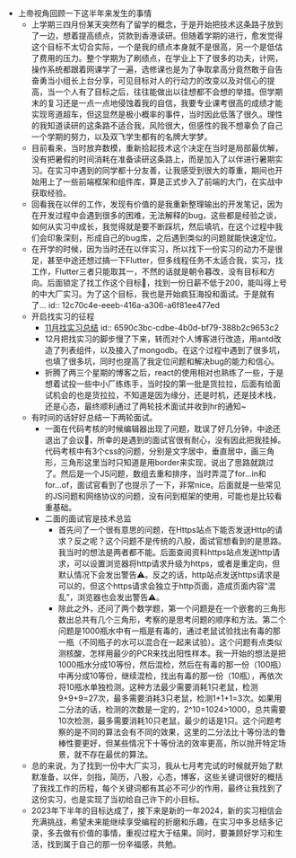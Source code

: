 - 上帝视角回顾一下这半年来发生的事情
	- 上学期三四月份某天突然有了留学的概念，于是开始把技术这条路子放到了一边，想着提高绩点，贷款到香港读研。但随着学期的进行，愈发觉得这个目标不太切合实际，一个是我的绩点本身就不是很高，另一个是低估了费用的压力。整个学期为了刷绩点，在学业上下了很多的功夫，计网，操作系统都跟着网课学了一遍，选修课也是为了争取拿高分竟然敢于自告奋勇当小组长上台分享，可见目标对人的行动力的改变以及对信心的提高，当一个人有了目标之后，往往能做出以往想都不会想的举措。但学期末的复习还是一点一点地侵蚀着我的自信，我要专业课考很高的成绩才能实现弯道超车，但这显然是极小概率的事件，当时因此低落了很久。理性的我知道读研的这条路不适合我，风险很大，但感性的我不想辜负了自己一个学期的努力，以及双飞学生都有的名牌大学梦。
	- 目前看来，当时放弃数模，重新拾起技术这个决定在当时是局部最优解，没有把暑假的时间消耗在准备读研这条路上，而是加入了以伴进行暑期实习。在实习中遇到的同学都十分友善，让我感受到很大的尊重，期间也开始用上了一些前端框架和组件库，算是正式步入了前端的大门，在实战中获取经验。
	- 回看我在以伴的工作，发现有价值的是我重新整理输出的开发笔记，因为在开发过程中会遇到很多的困难，无法解释的bug，这些都是经验之谈，如何从实习中成长，我觉得就是要不断踩坑，然后填坑，在这个过程中我们会印象深刻，形成自己的bug库，之后遇到类似的问题就能快速定位。
	- 在开学的时候，因为当时还在以伴实习，所以找下一份实习的动力不是很足，甚至中途还想过搞一下Flutter，但多线程任务不太适合我，实习，找工作，Flutter三者只能取其一，不然的话就是朝令暮改，没有目标和方向。后面锁定了找工作这个目标🎯，找到一份日薪不低于200，能叫得上号的中大厂实习。为了这个目标，我也是开始疯狂海投和面试。于是就有了...
	  id:: 12c70c4e-eeeb-416a-a306-a6f81ee477ed
	- 开启找实习的征程
		- [11月找实习总结](https://blog.zplus7.space/posts/65719b4e844efcfae6f76165)
		  id:: 6590c3bc-cdbe-4b0d-bf79-388b2c9653c2
		- 12月把找实习的脚步慢了下来，转而对个人博客进行改造，用antd改造了列表组件，以及接入了mongodb。在这个过程中遇到了很多坑，也填了很多坑，同时也提高了我定位问题和解决bug的能力和信心。
		- 折腾了两三个星期的博客之后，react的使用相对也熟练了一些，于是想着试投一些中小厂练练手，当时投的第一批是货拉拉，后面有给面试机会的也是货拉拉，不知道是因为缘分，还是时机，还是技术栈，还是心态，最终顺利通过了两轮技术面试并收到hr的通知~
	- 有时间的话好好总结一下两轮面试。
		- 一面在代码考核的时候编辑器出现了问题，耽误了好几分钟，中途还退出了会议🤦，所幸的是遇到的面试官很有耐心，没有因此把我挂掉。代码考核中有3个css的问题，分别是文字居中，垂直居中，画三角形，三角形这里当时只知道是用border来实现，说出了思路就跳过了。然后是一个JS问题，数组去重和排序，当时弄混了for...in和for...of，面试官看到了也提示了一下，非常nice。后面就是一些常见的JS问题和网络协议的问题，没有问到框架的使用，可能也是比较看重基础。
		- 二面的面试官是技术总监
			- 首先问了一个很有意思的问题，在Https站点下能否发送Http的请求？反之呢？这个问题不是传统的八股，面试官想看到的是思路。我当时的想法是两者都不能。后面查阅资料https站点发送http请求，可以设置浏览器将http请求升级为https，或者是重定向，但默认情况下会发出警告⚠️。反之的话，http站点发送https请求是可以的，但这个https请求会独立于http页面，造成页面内容“混乱”，浏览器也会发出警告⚠️。
			- 除此之外，还问了两个数学题，第一个问题是在一个嵌套的三角形数出总共有几个三角形，考察的是思考问题的顺序和方法。第二个问题是1000瓶水中有一瓶是有毒的，通过老鼠试验找出有毒的那一瓶（不同瓶子的水可以混合在一起来试验）。这个问题有点类似测核酸，怎样用最少的PCR来找出阳性样本。我一开始的想法是把1000瓶水分成10等份，然后混检，然后在有毒的那一份（100瓶）中再分成10等份，继续混检，找出有毒的那一份（10瓶），再依次将10瓶水单独检测。这种方法最少需要消耗1只老鼠，检测9+9+9=27次，最多需要消耗3只老鼠，检测1+1+1=3次。如果用二分法的话，检测的次数是一定的，2^10=1024>1000，总共需要10次检测，最多需要消耗10只老鼠，最少的话是1只。这个问题考察的是不同的算法会有不同的效果，这里的二分法比十等份法的鲁棒性要更好，但某些情况下十等份法的效率更高，所以抛开特定场景，就不存在最优的算法。
	- 总的来说，为了找到一份中大厂实习，我从七月考完试的时候就开始了默默准备，以伴，剑指，简历，八股，心态，博客，这些关键词很好的概括了我找工作的历程，每个关键词都有其必不可少的作用，最终让我找到了这份实习，也是实现了当初给自己许下的小目标。
	- 2023年下半年的目标达成了，接下来是新的一年2024，新的实习相信会充满挑战，希望未来能继续享受编程的折磨和乐趣，在实习中多总结多记录，多去做有价值的事情，重视过程大于结果。同时，要兼顾好学习和生活，找到属于自己的那一份辛福感，共勉。